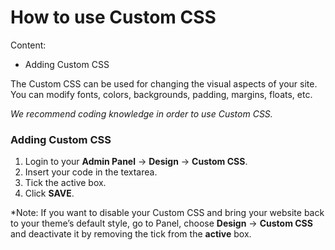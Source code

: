 # How to use Custom CSS

Content:
-   Adding Custom CSS

The Custom CSS can be used for changing the visual aspects of your site. You can modify fonts, colors, backgrounds, padding, margins, floats, etc.

*We recommend coding knowledge in order to use Custom CSS.*

### Adding Custom CSS

1. Login to your **Admin Panel** ->  **Design**  ->  **Custom CSS**.
2. Insert your code in the textarea.
3. Tick the active box.
3. Click  **SAVE**.


  
*Note: If you want to disable your Custom CSS and bring your website back to your theme’s default style, go to Panel, choose **Design** -> **Custom CSS** and deactivate it by removing the tick from the **active** box.
